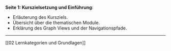 **Seite 1: Kurszielsetzung und Einführung**:

- Erläuterung des Kursziels.
- Übersicht über die thematischen Module.
- Erklärung des Graph Views und der Navigationspfade.

---
[[02 Lernkategorien und Grundlagen]]